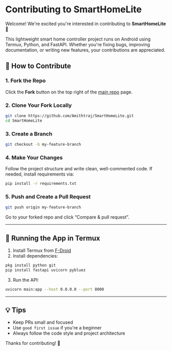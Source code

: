 
# Contributing to SmartHomeLite

Welcome! We're excited you're interested in contributing to **SmartHomeLite** 🎉

This lightweight smart home controller project runs on Android using Termux, Python, and FastAPI. Whether you're fixing bugs, improving documentation, or writing new features, your contributions are appreciated.

## 🚀 How to Contribute

### 1. Fork the Repo
Click the **Fork** button on the top right of the [main repo](https://github.com/Amithtraj/SmartHomeLite) page.

### 2. Clone Your Fork Locally
```bash
git clone https://github.com/Amithtraj/SmartHomeLite.git
cd SmartHomeLite
```

### 3. Create a Branch
```bash
git checkout -b my-feature-branch
```

### 4. Make Your Changes
Follow the project structure and write clean, well-commented code. If needed, install requirements via:
```bash
pip install -r requirements.txt
```

### 5. Push and Create a Pull Request
```bash
git push origin my-feature-branch
```

Go to your forked repo and click “Compare & pull request”.

---

## 🧪 Running the App in Termux

1. Install Termux from [F-Droid](https://f-droid.org/en/packages/com.termux/)
2. Install dependencies:
```bash
pkg install python git
pip install fastapi uvicorn pybluez
```

3. Run the API:
```bash
uvicorn main:app --host 0.0.0.0 --port 8000
```

---

## 💡 Tips

- Keep PRs small and focused
- Use `good first issue` if you're a beginner
- Always follow the code style and project architecture

Thanks for contributing! 💜
